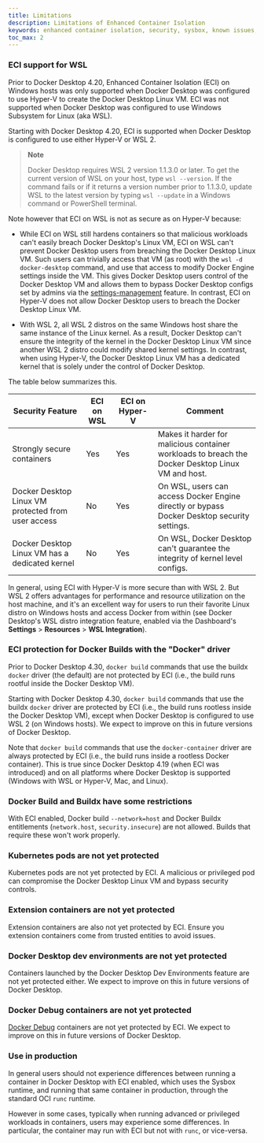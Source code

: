 ```yaml
---
title: Limitations
description: Limitations of Enhanced Container Isolation
keywords: enhanced container isolation, security, sysbox, known issues, Docker Desktop
toc_max: 2
---
```


### ECI support for WSL

Prior to Docker Desktop 4.20, Enhanced Container Isolation (ECI) on
Windows hosts was only supported when Docker Desktop was configured to use
Hyper-V to create the Docker Desktop Linux VM. ECI was not supported when Docker
Desktop was configured to use Windows Subsystem for Linux (aka WSL).

Starting with Docker Desktop 4.20, ECI is supported when Docker Desktop is
configured to use either Hyper-V or WSL 2.

>**Note**
>
> Docker Desktop requires WSL 2 version 1.1.3.0 or later. To get the current
> version of WSL on your host, type `wsl --version`. If the command fails or if
> it returns a version number prior to 1.1.3.0, update WSL to the latest version
> by typing `wsl --update` in a Windows command or PowerShell terminal.

Note however that ECI on WSL is not as secure as on Hyper-V because:

* While ECI on WSL still hardens containers so that malicious workloads can't
  easily breach Docker Desktop's Linux VM, ECI on WSL can't prevent Docker
  Desktop users from breaching the Docker Desktop Linux VM. Such users can
  trivially access that VM (as root) with the `wsl -d docker-desktop` command,
  and use that access to modify Docker Engine settings inside the VM. This gives
  Docker Desktop users control of the Docker Desktop VM and allows them to
  bypass Docker Desktop configs set by admins via the
  [settings-management](../settings-management/index.md) feature. In contrast,
  ECI on Hyper-V does not allow Docker Desktop users to breach the Docker
  Desktop Linux VM.

* With WSL 2, all WSL 2 distros on the same Windows host share the same instance
  of the Linux kernel. As a result, Docker Desktop can't ensure the integrity of
  the kernel in the Docker Desktop Linux VM since another WSL 2 distro could
  modify shared kernel settings. In contrast, when using Hyper-V, the Docker
  Desktop Linux VM has a dedicated kernel that is solely under the control of
  Docker Desktop.

The table below summarizes this.

| Security Feature                                   | ECI on WSL   | ECI on Hyper-V   | Comment               |
| -------------------------------------------------- | ------------ | ---------------- | --------------------- |
| Strongly secure containers                         | Yes          | Yes              | Makes it harder for malicious container workloads to breach the Docker Desktop Linux VM and host. |
| Docker Desktop Linux VM protected from user access | No           | Yes              | On WSL, users can access Docker Engine directly or bypass Docker Desktop security settings. |
| Docker Desktop Linux VM has a dedicated kernel     | No           | Yes              | On WSL, Docker Desktop can't guarantee the integrity of kernel level configs. |

In general, using ECI with Hyper-V is more secure than with WSL 2. But WSL 2
offers advantages for performance and resource utilization on the host machine,
and it's an excellent way for users to run their favorite Linux distro on
Windows hosts and access Docker from within (see Docker Desktop's WSL distro
integration feature, enabled via the Dashboard's **Settings** > **Resources** > **WSL Integration**).

### ECI protection for Docker Builds with the "Docker" driver

Prior to Docker Desktop 4.30, `docker build` commands that use the buildx
`docker` driver (the default) are not protected by ECI (i.e., the build runs
rootful inside the Docker Desktop VM).

Starting with Docker Desktop 4.30, `docker build` commands that use the buildx
`docker` driver are protected by ECI (i.e., the build runs rootless inside
the Docker Desktop VM), except when Docker Desktop is configured to use WSL 2
(on Windows hosts). We expect to improve on this in future versions of Docker
Desktop.

Note that `docker build` commands that use the `docker-container` driver are
always protected by ECI (i.e., the build runs inside a rootless Docker
container). This is true since Docker Desktop 4.19 (when ECI was introduced) and
on all platforms where Docker Desktop is supported (Windows with WSL or Hyper-V,
Mac, and Linux).

### Docker Build and Buildx have some restrictions

With ECI enabled, Docker build `--network=host` and Docker Buildx entitlements
(`network.host`, `security.insecure`) are not allowed. Builds that require
these won't work properly.

### Kubernetes pods are not yet protected

Kubernetes pods are not yet protected by ECI. A malicious or privileged pod can
compromise the Docker Desktop Linux VM and bypass security controls.

### Extension containers are not yet protected

Extension containers are also not yet protected by ECI. Ensure you extension
containers come from trusted entities to avoid issues.

### Docker Desktop dev environments are not yet protected

Containers launched by the Docker Desktop Dev Environments feature are not yet
protected either. We expect to improve on this in future versions of Docker
Desktop.

### Docker Debug containers are not yet protected

[Docker Debug](https://docs.docker.com/reference/cli/docker/debug/) containers
are not yet protected by ECI. We expect to improve on this in future versions of
Docker Desktop.

### Use in production

In general users should not experience differences between running a container
in Docker Desktop with ECI enabled, which uses the Sysbox runtime, and running
that same container in production, through the standard OCI `runc` runtime.

However in some cases, typically when running advanced or privileged workloads in
containers, users may experience some differences. In particular, the container
may run with ECI but not with `runc`, or vice-versa.
